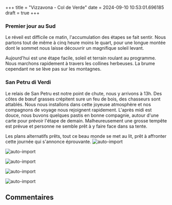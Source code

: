 +++
title = "Vizzavona - Col de Verde"
date = 2024-09-10 10:53:01.696185
draft = true
+++
### Premier jour au Sud
Le réveil est difficile ce matin, l'accumulation des étapes se fait sentir. Nous partons tout de même à cinq heure moins le quart, pour une longue montée dont le sommet nous laisse découvrir un magnifique soleil levant. 

Aujourd'hui est une étape facile, soleil et terrain roulant au programme. Nous marchons rapidement à travers les collines herbeuses. La brume cependant ne se lève pas sur les montagnes. 

### San Petru di Verdi
Le relais de San Petru est notre point de chute, nous y arrivons à 13h. Des côtes de bœuf grasses crépitent sure un feu de bois, des chasseurs sont attablés. Nous nous installons dans cette joyeuse atmosphère et nos compagnons de voyage nous rejoignent rapidement. 
L'après midi est douce, nous buvons quelques pastis en bonne compagnie, autour d'une carte pour prévoir l'étape de demain. 
Malheureusement une grosse tempête est prévue et personne ne semble prêt à y faire face dans sa tente. 

Les plans alternatifs prêts, tout ce beau monde se met au lit, prêt à affronter cette journée qui s'annonce éprouvante.
![auto-import](https://thumbsnap.com/i/bapT44u6.jpg)

![auto-import](https://thumbsnap.com/i/4kSQB9ub.jpg)

![auto-import](https://thumbsnap.com/i/Gy7oSWhP.jpg)

![auto-import](https://thumbsnap.com/i/UGUPgtiw.jpg)

![auto-import](https://thumbsnap.com/i/fZgLSrY5.jpg)
## Commentaires
